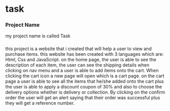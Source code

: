 # task

### Project Name 
my project name is called Task

### 
this project is a website that i created that will help a user to view and purchase items. this website has been created with 3 languages which are: Html, Css and JavaScript.
on the home page, the user is able to see the description of each item, the user can see the shipping details when clicking on nav menu and a user is able to add items onto the cart.
When clicking the cart icon a new page will open which is a cart page. on the cart page a user is able to see all the items that he/she added onto the cart plus the user is able to apply a discount coupon of 30% and also to choose the delivery options whether is delivery or collection.
By clicking on the confirm order the user will get an alert saying that their order was successful plus they will get a reference number.
